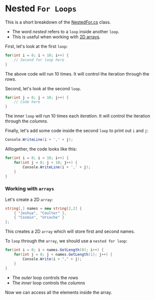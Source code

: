 # Nested `For Loops`

This is a short breakdown of the [NestedFor.cs](https://github.com/fslcoding/Loops/blob/main/RevisionMaterial/NestedFor.cs) class.

+ The word _nested_ refers to a `loop` inside another `loop`.
+ This is useful when working with [2D arrays](https://github.com/fslcoding/Arrays).

First, let's look at the first `loop`:

```cs
for(int i = 0; i < 10; i++) {
    // Second for loop here
}
```

The above code will run 10 times. It will control the iteration through the _rows_.

Second, let's look at the second `loop`.

```cs
for(int j = 0; j < 10; j++) {
    // Code here
}
```

The inner `loop` will run 10 times each _iteration_. It will control the iteration through the _columns_.

Finally, let's add some code inside the second `loop` to print out `i` and `j`:

```cs
Console.WriteLine(i + ',' + j);
```

Alltogether, the code looks like this:

```cs
for(int i = 0; i < 10; i++) {
    for(int j = 0; j < 10; j++) {
        Console.WriteLine(i + ',' + j);
    }
}
```

### Working with `arrays`

Let's create a 2D `array`:

```cs
string[,] names = new string[2,2] {
    { "Joshua", "Coulter" },
    { "Cosmin", "Ursache" }
};
```
This creates a 2D `array` which will store first and second names.

To `loop` through the `array`, we should use a `nested for loop`:

```cs
for(int i = 0; i < names.GetLength(0); i++) {
    for(int j = 0; j < names.GetLength(1); j++) {
        Console.Write(i + "," + j);
    }
}
```

+ The _outer_ loop controls the _rows_
+ The _inner_ loop controls the _columns_

Now we can access all the elements inside the array.